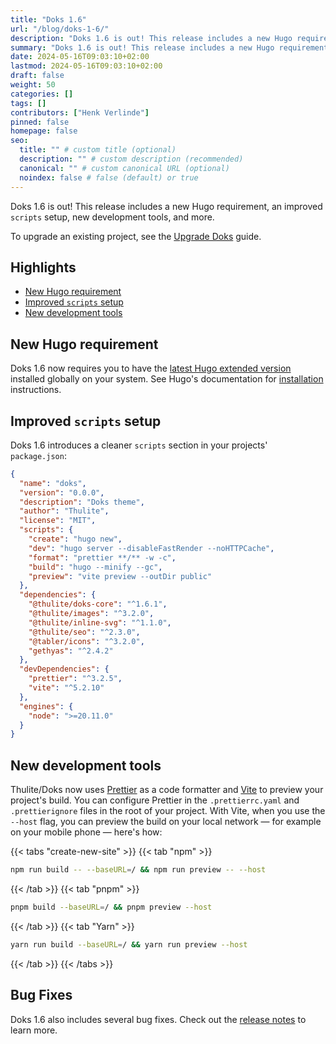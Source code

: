 ```yaml
---
title: "Doks 1.6"
url: "/blog/doks-1-6/"
description: "Doks 1.6 is out! This release includes a new Hugo requirement, an improved scripts setup, new development tools, and more."
summary: "Doks 1.6 is out! This release includes a new Hugo requirement, an improved <code>scripts</code> setup, new development tools, and more."
date: 2024-05-16T09:03:10+02:00
lastmod: 2024-05-16T09:03:10+02:00
draft: false
weight: 50
categories: []
tags: []
contributors: ["Henk Verlinde"]
pinned: false
homepage: false
seo:
  title: "" # custom title (optional)
  description: "" # custom description (recommended)
  canonical: "" # custom canonical URL (optional)
  noindex: false # false (default) or true
---
```


Doks 1.6 is out! This release includes a new Hugo requirement, an improved `scripts` setup, new development tools, and more.

To upgrade an existing project, see the [Upgrade Doks](/docs/start-here/upgrade-doks/) guide.

<!-- omit in toc -->
## Highlights

- [New Hugo requirement](#new-hugo-requirement)
- [Improved `scripts` setup](#improved-scripts-setup)
- [New development tools](#new-development-tools)

## New Hugo requirement

Doks 1.6 now requires you to have the [latest Hugo extended version](https://github.com/gohugoio/hugo/releases/latest) installed globally on your system. See Hugo's documentation for [installation](https://gohugo.io/installation/) instructions.

## Improved `scripts` setup

Doks 1.6 introduces a cleaner `scripts` section in your projects' `package.json`:

```json
{
  "name": "doks",
  "version": "0.0.0",
  "description": "Doks theme",
  "author": "Thulite",
  "license": "MIT",
  "scripts": {
    "create": "hugo new",
    "dev": "hugo server --disableFastRender --noHTTPCache",
    "format": "prettier **/** -w -c",
    "build": "hugo --minify --gc",
    "preview": "vite preview --outDir public"
  },
  "dependencies": {
    "@thulite/doks-core": "^1.6.1",
    "@thulite/images": "^3.2.0",
    "@thulite/inline-svg": "^1.1.0",
    "@thulite/seo": "^2.3.0",
    "@tabler/icons": "^3.2.0",
    "gethyas": "^2.4.2"
  },
  "devDependencies": {
    "prettier": "^3.2.5",
    "vite": "^5.2.10"
  },
  "engines": {
    "node": ">=20.11.0"
  }
}

```

## New development tools

Thulite/Doks now uses [Prettier](https://prettier.io/) as a code formatter and [Vite](https://vitejs.dev/) to preview your project's build. You can configure Prettier in the `.prettierrc.yaml` and `.prettierignore` files in the root of your project. With Vite, when you use the `--host` flag, you can preview the build on your local network — for example on your mobile phone — here's how:

{{< tabs "create-new-site" >}}
{{< tab "npm" >}}

```bash
npm run build -- --baseURL=/ && npm run preview -- --host
```

{{< /tab >}}
{{< tab "pnpm" >}}

```bash
pnpm build --baseURL=/ && pnpm preview --host
```

{{< /tab >}}
{{< tab "Yarn" >}}

```bash
yarn run build --baseURL=/ && yarn run preview --host
```

{{< /tab >}}
{{< /tabs >}}

<!-- omit in toc -->
## Bug Fixes

Doks 1.6 also includes several bug fixes. Check out the [release notes](https://github.com/thuliteio/doks-core/releases/tag/v1.6.0) to learn more.
